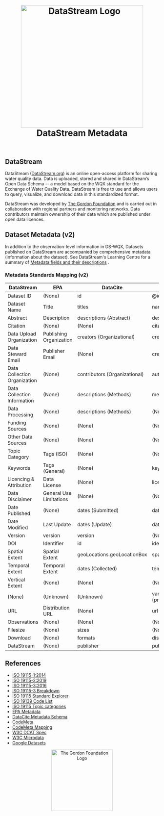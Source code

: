 <h1 align="center">
  <img src="https://raw.githubusercontent.com/gordonfn/schema/main/docs/images/datastream.svg?sanitize=true" alt="DataStream Logo" width="400">
  <br/>
  DataStream Metadata
  <br/>
  <br/>
</h1>


## DataStream

DataStream ([DataStream.org](https://datastream.org)) is an online open-access platform for sharing water quality data. Data is uploaded, stored and shared in DataStream’s Open Data Schema -- a model based on the WQX standard for the Exchange of Water Quality Data. DataStream is free to use and allows users to query, visualize, and download data in this standardized format. 

DataStream was developed by [The Gordon Foundation](https://gordonfoundation.ca) and is carried out in collaboration with regional partners and monitoring networks. Data contributors maintain ownership of their data which are published under open data licences.

## Dataset Metadata (v2)
In addition to the observation-level information in DS-WQX, Datasets published on DataStream are accompanied by comprehensive metadata (information about the dataset). See DataStream's Learning Centre for a summary of [Metadata fields and their descriptions](https://datastream.org/en-ca/documentation/dataset-metadata) .


### Metadata Standards Mapping (v2)
DataStream                    | EPA                        | DataCite                         | W3C DCAT                   | ISO 19115-2
------------------------------|----------------------------|----------------------------------|----------------------------|-------------------------------------------------------------------------------------------------------
Dataset ID                    | (None)                     | id                               | @id                        | fileIdentifier
Dataset Name                  | Title                      | titles                           | name                       | identificationInfo.MD_DataIdentification.citation.CI_Citation.title
Abstract                      | Description                | descriptions (Abstract)          | description                | identificationInfo.MD_DataIdentification.abstract
Citation                      | (None)                     | (None)                           | citation                   | identificationInfo.MD_DataIdentification.citation.identifier.MD_identifier.authority.CI_Citation.title
Data Upload Organization      | Publishing Organization    | creators (Organizational)        | creator.name               | identificationInfo.MD_DataIdentification.citation.CI_Citation.citedResponsibleParty.CI_ResponsibleParty.organisationName (author)
Data Steward Email            | Publisher Email            | (None)                           | creator.contactPoint.email | contact.CI_ResponsibleParty.contactInfo.address.CI_Address.electronicMailAddress (pointOfContact)
Data Collection Organization  | (None)                     | contributors (Organizational)    | author                     | identificationInfo.MD_DataIdentification.citation.CI_Citation.citedResponsibleParty.CI_ResponsibleParty.organisationName (contributor)
Data Collection Information   | (None)                     | descriptions (Methods)           | measurementTechnique       | (None)
Data Processing               | (None)                     | descriptions (Methods)           | (None)                     | (None)
Funding Sources               | (None)                     | (None)                           | (None)                     | (None)
Other Data Sources            | (None)                     | (None)                           | (None)                     | (None)
Topic Category                | Tags (ISO)                 | (None)                           | (None)                     | identificationInfo.MD_DataIdentification.topicCategory.MD_TopicCategoryCode
Keywords                      | Tags (General)             | (None)                           | keywords                   | identificationInfo.MD_DataIdentification.descriptiveKeywords.MD_Keywords.keyword
Licencing & Attribution       | Data License               | (None)                           | license                    | identificationInfo.MD_DataIdentification.resourceConstraints.MD_LegalConstraints.useLimitation
Data Disclaimer               | General Use Limitations    | (None)                           | (None)                     | identificationInfo.MD_DataIdentification.resourceConstraints.MD_LegalConstraints.useLimitation
Date Published                | (None)                     | dates (Submitted)                | datePublished              | identificationInfo.MD_DataIdentification.citation.CI_Citation.date (publication)
Date Modified                 | Last Update                | dates (Update)                   | dateModified               | identificationInfo.MD_DataIdentification.citation.CI_Citation.date (revision)
Version                       | version                    | version                          | (None)                     | (None)
DOI                           | Identifier                 | id                               | identifier                 | identificationInfo.MD_DataIdentification.citation.CI_Citation.identifier.MD_Identifier.code
Spatial Extent                | Spatial Extent             | geoLocations.geoLocationBox      | spatialCoverage.box        | identificationInfo.MD_DataIdentification.extent.EX_Extent.geographicElement.EX_GeographicBoundingBox
Temporal Extent               | Temporal Extent            | dates (Collected)                | temporalCoverage           | identificationInfo.MD_DataIdentification.extent.EX_Extent.temporalElement.EX_TemporalExtent
Vertical Extent               | (None)                     | (None)                           | (None)                     | identificationInfo.MD_DataIdentification.extent.EX_Extent.verticalElement.EX_VerticalExtent
(None)                        | (Unknown)                     | (Unknown)                           | variableMeasured.{propertyID,minValue,maxValue,unitText,unitCode,measurementTechnique} | (Unknown)
URL                           | Distribution URL           | (None)                           | url                        | (None)
Observations                  | (None)                     | (None)                           | (None)                     | (None)
Filesize                      | (None)                     | sizes                            | (None)                     | (None)
Download                      | (None)                     | formats                          | distribution (csv)         | (None)
DataStream                    | (None)                     | publisher                        | publisher                  | (None)

## References
- [ISO 19115-1:2014](https://www.iso.org/standard/53798.html)
- [ISO 19115-2:2019](https://www.iso.org/standard/67039.html)
- [ISO 19115-3:2016](https://www.iso.org/standard/32579.html)
- [ISO 19115-3 Breakdown](https://github.com/icsm-au/metadata-working-group)
- [ISO 19115 Standard Explorer](https://geonetwork-opensource.org/manuals/trunk/eng/users/annexes/standards/iso19115-3.2018.html)
- [ISO 19139 Code List](https://data.noaa.gov/resources/iso19139/schema/resources/Codelist/gmxCodelists.xml#gmd:CI_RoleCode)
- [ISO 19115 Topic categories](https://www.ngdc.noaa.gov/wiki/index.php/ISO_Topic_Categories)
- [EPA Metadata](https://www.epa.gov/geospatial/epa-metadata-technical-specification)
- [DataCite Metadata Schema](https://schema.datacite.org)
- [CodeMeta](https://codemeta.github.io/index.html)
- [CodeMeta Mapping](https://peerj.com/articles/cs-174.pdf)
- [W3C DCAT Spec](https://www.w3.org/TR/vocab-dcat-2)
- [W3C Microdata](https://www.w3.org/TR/microdata/)
- [Google Datasets](https://developers.google.com/search/docs/data-types/dataset)

<div align="center">
  <a href="http://gordonfoundation.ca"><img src="https://raw.githubusercontent.com/gordonfn/metadata/main/docs/images/the-gordon-foundation.svg?sanitize=true" alt="The Gordon Foundation Logo" width="200"></a>
</div>
